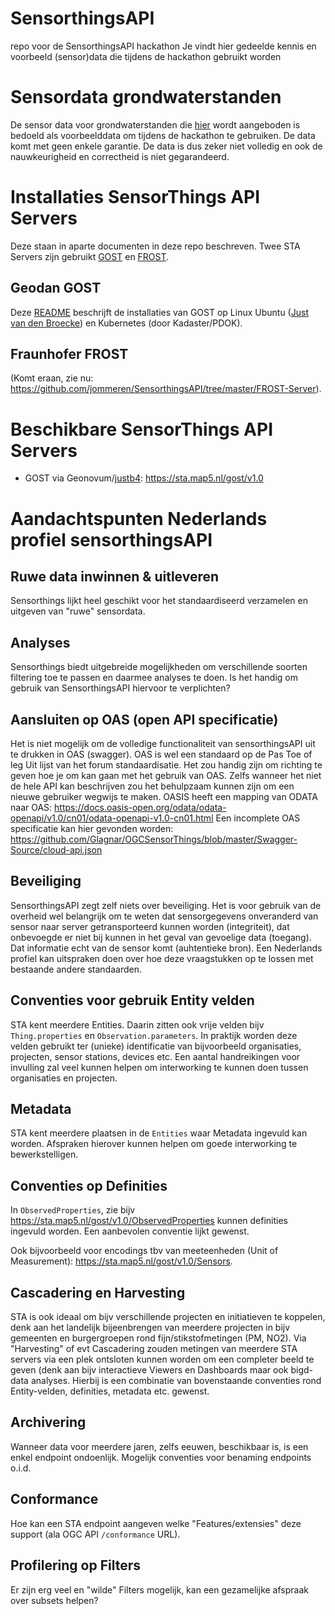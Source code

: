 # SensorthingsAPI
repo voor de SensorthingsAPI hackathon
Je vindt hier gedeelde kennis en voorbeeld (sensor)data die tijdens de hackathon gebruikt worden

# Sensordata grondwaterstanden
De sensor data voor grondwaterstanden die [hier](https://github.com/Geonovum/SensorthingsAPI/tree/master/voorbeeld%20data%20grondwaterstanden) wordt aangeboden is bedoeld als voorbeelddata om tijdens de hackathon te gebruiken. De data komt met geen enkele garantie. De data is dus zeker niet volledig en ook de nauwkeurigheid en correctheid is niet gegarandeerd.

# Installaties SensorThings API Servers
Deze staan in aparte documenten in deze repo beschreven.
Twee STA Servers zijn gebruikt [GOST](https://www.gostserver.xyz/) en [FROST](https://github.com/FraunhoferIOSB/FROST-Server).

## Geodan GOST
Deze [README](GOST-Server/README.md) beschrijft de installaties van GOST op 
Linux Ubuntu ([Just van den Broecke](https://github.com/justb4/)) en Kubernetes (door Kadaster/PDOK).

## Fraunhofer FROST 
(Komt eraan, zie nu: https://github.com/jommeren/SensorthingsAPI/tree/master/FROST-Server).

# Beschikbare SensorThings API Servers

* GOST via Geonovum/[justb4](https://github.com/justb4): https://sta.map5.nl/gost/v1.0

# Aandachtspunten Nederlands profiel sensorthingsAPI
## Ruwe data inwinnen & uitleveren
Sensorthings lijkt heel geschikt voor het standaardiseerd verzamelen en uitgeven van "ruwe" sensordata.
## Analyses
Sensorthings biedt uitgebreide mogelijkheden om verschillende soorten filtering toe te passen en daarmee analyses te doen. Is het handig om gebruik van SensorthingsAPI hiervoor te verplichten?
## Aansluiten op OAS (open API specificatie)
Het is niet mogelijk om de volledige functionaliteit van sensorthingsAPI uit te drukken in OAS (swagger). OAS is wel een standaard op de Pas Toe of leg Uit lijst van het forum standaardisatie. Het zou handig zijn om richting te geven hoe je om kan gaan met het gebruik van OAS. Zelfs wanneer het niet de hele API kan beschrijven zou het behulpzaam kunnen zijn om een nieuwe gebruiker wegwijs te maken.
OASIS heeft een mapping van ODATA naar OAS: https://docs.oasis-open.org/odata/odata-openapi/v1.0/cn01/odata-openapi-v1.0-cn01.html
Een incomplete OAS specificatie kan hier gevonden worden: https://github.com/Glagnar/OGCSensorThings/blob/master/Swagger-Source/cloud-api.json

## Beveiliging
SensorthingsAPI zegt zelf niets over beveiliging. Het is voor gebruik van de overheid wel belangrijk om te weten dat sensorgegevens onveranderd van sensor naar server getransporteerd kunnen worden (integriteit), dat onbevoegde er niet bij kunnen in het geval van gevoelige data (toegang). Dat informatie echt van de sensor komt (auhtentieke bron). Een Nederlands profiel kan uitspraken doen over hoe deze vraagstukken op te lossen met bestaande andere standaarden.

## Conventies voor gebruik Entity velden
STA kent meerdere Entities. Daarin zitten ook vrije velden bijv `Thing.properties`
en `Observation.parameters`. In praktijk 
worden deze velden gebruikt ter (unieke) identificatie van bijvoorbeeld organisaties, projecten, sensor stations, devices etc. 
Een aantal handreikingen voor invulling zal veel kunnen helpen om interworking te kunnen doen
tussen organisaties en projecten.

## Metadata
STA kent meerdere plaatsen in de `Entities` waar Metadata ingevuld kan worden. Afspraken hierover
kunnen helpen om goede interworking te bewerkstelligen.

## Conventies op Definities
In `ObservedProperties`, zie bijv https://sta.map5.nl/gost/v1.0/ObservedProperties kunnen definities 
ingevuld worden. Een aanbevolen conventie lijkt gewenst.

Ook bijvoorbeeld voor encodings tbv van meeteenheden (Unit of Measurement): https://sta.map5.nl/gost/v1.0/Sensors.

## Cascadering en Harvesting
STA is ook ideaal om bijv verschillende projecten en initiatieven te koppelen, denk aan
het landelijk bijeenbrengen van meerdere projecten in bijv gemeenten en burgergroepen rond fijn/stikstofmetingen (PM, NO2).
Via "Harvesting" of evt Cascadering zouden metingen van meerdere STA servers via een plek ontsloten
kunnen worden om een completer beeld te geven (denk aan bijv interactieve Viewers en Dashboards maar ook
bigd-data analyses. Hierbij is een combinatie van bovenstaande conventies
rond Entity-velden, definities, metadata etc. gewenst.

## Archivering
Wanneer data voor meerdere jaren, zelfs eeuwen, beschikbaar is, is een enkel endpoint ondoenlijk. Mogelijk conventies
voor benaming endpoints o.i.d. 

## Conformance 
Hoe kan een STA endpoint aangeven welke "Features/extensies" deze support (ala OGC API `/conformance` URL).

## Profilering op Filters
Er zijn erg veel en "wilde" Filters mogelijk, kan een gezamelijke afspraak over subsets helpen?
 
 

